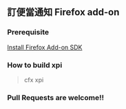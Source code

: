 ## 訂便當通知 Firefox add-on ##


### Prerequisite ###
[Install Firefox Add-on SDK](https://developer.mozilla.org/en-US/Add-ons/SDK/Tutorials/Installation)

### How to build xpi ###

> cfx xpi


### Pull Requests are welcome!! ###